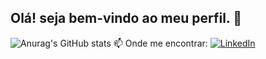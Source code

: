 ## Olá! seja bem-vindo ao meu perfil. 👋

![Anurag's GitHub stats](https://github-readme-stats.vercel.app/api?username=ebenezerxzz&show_icons=true&theme=radical)
📫 Onde me encontrar:
[![LinkedIn](https://img.shields.io/badge/-LinkedIn-blue?style=flat&logo=linkedin&logoColor=white)](https://linkedin.com/in/ebenezerxzz)
